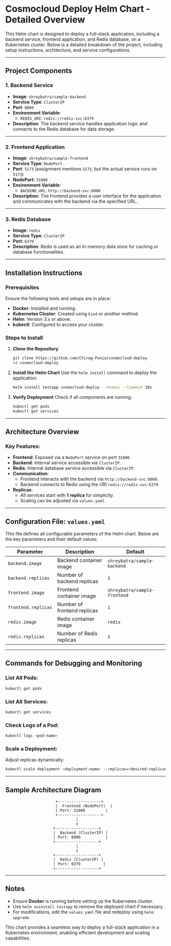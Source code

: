 # Cosmocloud Deploy Helm Chart - Detailed Overview

This Helm chart is designed to deploy a full-stack application, including a backend service, frontend application, and Redis database, on a Kubernetes cluster. Below is a detailed breakdown of the project, including setup instructions, architecture, and service configurations.

---

## Project Components

### 1. **Backend Service**
   - **Image**: `shreybatra/sample-backend`
   - **Service Type**: `ClusterIP`
   - **Port**: `8000`
   - **Environment Variable**:
     - `REDIS_URI`: `redis://redis-svc:6379`
   - **Description**: The backend service handles application logic and connects to the Redis database for data storage.

---

### 2. **Frontend Application**
   - **Image**: `shreybatra/sample-frontend`
   - **Service Type**: `NodePort`
   - **Port**: `5173` (assignment mentions `5175`, but the actual service runs on `5173`)
   - **NodePort**: `31000`
   - **Environment Variable**:
     - `BACKEND_URL`: `http://backend-svc:8000`
   - **Description**: The frontend provides a user interface for the application and communicates with the backend via the specified URL.

---

### 3. **Redis Database**
   - **Image**: `redis`
   - **Service Type**: `ClusterIP`
   - **Port**: `6379`
   - **Description**: Redis is used as an in-memory data store for caching or database functionalities.

---

## Installation Instructions

### Prerequisites
Ensure the following tools and setups are in place:
- **Docker**: Installed and running.
- **Kubernetes Cluster**: Created using `kind` or another method.
- **Helm**: Version 3.x or above.
- **kubectl**: Configured to access your cluster.

### Steps to Install

1. **Clone the Repository**
   ```bash
   git clone https://github.com/Chirag-Punia/cosmocloud-deploy
   cd cosmocloud-deploy
   ```

2. **Install the Helm Chart**
   Use the `helm install` command to deploy the application:
   ```bash
   helm install testapp cosmocloud-deploy --atomic --timeout 30s
   ```

3. **Verify Deployment**
   Check if all components are running:
   ```bash
   kubectl get pods
   kubectl get services
   ```

---

## Architecture Overview

### Key Features:
- **Frontend**: Exposed via a `NodePort` service on port `31000`.
- **Backend**: Internal service accessible via `ClusterIP`.
- **Redis**: Internal database service accessible via `ClusterIP`.
- **Communication**:
  - Frontend interacts with the backend via `http://backend-svc:8000`.
  - Backend connects to Redis using the URI `redis://redis-svc:6379`.
- **Replicas**:
  - All services start with **1 replica** for simplicity.
  - Scaling can be adjusted via `values.yaml`.

---

## Configuration File: `values.yaml`

This file defines all configurable parameters of the Helm chart. Below are the key parameters and their default values:

| Parameter             | Description                     | Default                     |
|-----------------------|---------------------------------|----------------------------|
| `backend.image`       | Backend container image         | `shreybatra/sample-backend` |
| `backend.replicas`    | Number of backend replicas      | `1`                        |
| `frontend.image`      | Frontend container image        | `shreybatra/sample-frontend` |
| `frontend.replicas`   | Number of frontend replicas     | `1`                        |
| `redis.image`         | Redis container image           | `redis`                    |
| `redis.replicas`      | Number of Redis replicas        | `1`                        |

---

## Commands for Debugging and Monitoring

### List All Pods:
```bash
kubectl get pods
```

### List All Services:
```bash
kubectl get services
```

### Check Logs of a Pod:
```bash
kubectl logs <pod-name>
```

### Scale a Deployment:
Adjust replicas dynamically:
```bash
kubectl scale deployment <deployment-name> --replicas=<desired-replicas>
```

---

## Sample Architecture Diagram

```plaintext
                      +-------------------+
                      |  Frontend (NodePort)  |
                      | Port: 31000         |
                      +-------------------+
                               |
                               v
                     +-------------------+
                     |  Backend (ClusterIP) |
                     | Port: 8000           |
                     +-------------------+
                               |
                               v
                     +-------------------+
                     |  Redis (ClusterIP) |
                     | Port: 6379          |
                     +-------------------+
```

---

## Notes

- Ensure **Docker** is running before setting up the Kubernetes cluster.
- Use `helm uninstall testapp` to remove the deployed chart if necessary.
- For modifications, edit the `values.yaml` file and redeploy using `helm upgrade`.

This chart provides a seamless way to deploy a full-stack application in a Kubernetes environment, enabling efficient development and scaling capabilities.